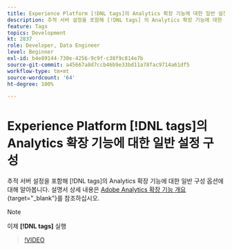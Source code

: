```yaml
---
title: Experience Platform [!DNL tags]의 Analytics 확장 기능에 대한 일반 설정 구성
description: 추적 서버 설정을 포함해 [!DNL tags] 의 Analytics 확장 기능에 대한 일반 구성 옵션에 대해 알아봅니다.
feature: Tags
topics: Development
kt: 2837
role: Developer, Data Engineer
level: Beginner
exl-id: b4e89144-730e-4256-9c9f-c38f9c814e7b
source-git-commit: a45667a8d7ccb46b9e33bd11a78fac9714a61df5
workflow-type: tm+mt
source-wordcount: '64'
ht-degree: 100%

---
```


# Experience Platform [!DNL tags]의 Analytics 확장 기능에 대한 일반 설정 구성

추적 서버 설정을 포함해 [!DNL tags]의 Analytics 확장 기능에 대한 일반 구성 옵션에 대해 알아봅니다. 설명서 상세 내용은 [Adobe Analytics 확장 기능 개요](https://experienceleague.adobe.com/docs/experience-platform/tags/extensions/client/analytics/overview.html?lang=ko){target="_blank"}를 참조하십시오.

>[!NOTE]
>
> 이제 **[!DNL tags]** 실행

>[!VIDEO](https://video.tv.adobe.com/v/3429912/?quality=12&learn=on&captions=kor)
